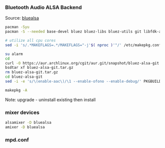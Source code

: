### Bluetooth Audio ALSA Backend
Source: [bluealsa](https://github.com/Arkq/bluez-alsa)
```sh
pacman -Syu
pacman -S --needed base-devel bluez bluez-libs bluez-utils git libfdk-aac sbc

# utilize all cpu cores
sed -i 's/.*MAKEFLAGS=.*/MAKEFLAGS="-j'$( nproc )'"/' /etc/makepkg.conf

su alarm
cd
curl -O https://aur.archlinux.org/cgit/aur.git/snapshot/bluez-alsa-git.tar.gz
bsdtar xf bluez-alsa-git.tar.gz
rm bluez-alsa-git.tar.gz
cd bluez-alsa-git
sed -i -e 's/\(enable-aac\)/\1 --enable-ofono --enable-debug/' PKGBUILD

makepkg -A
```
Note: upgrade - uninstall existing then install

### mixer devices
```sh
alsamixer -D bluealsa
amixer -D bluealsa
```
### mpd.conf
```

```
